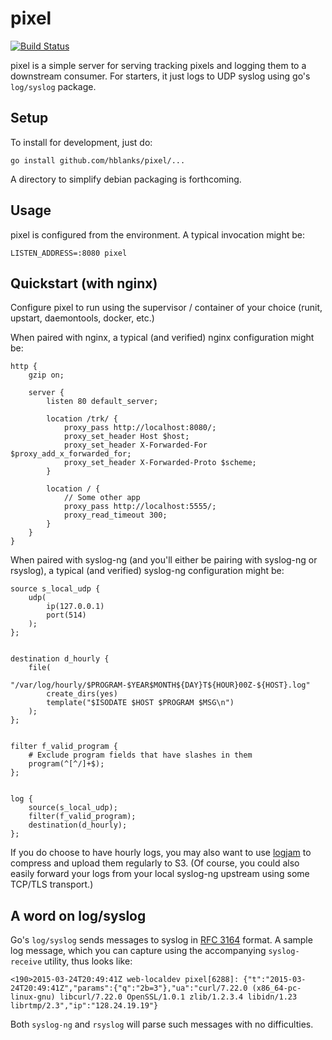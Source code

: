 # pixel

[![Build Status](https://travis-ci.org/hblanks/pixel.svg?branch=master)](https://travis-ci.org/hblanks/pixel)

pixel is a simple server for serving tracking pixels and logging them
to a downstream consumer. For starters, it just logs to UDP syslog
using go's `log/syslog` package.


## Setup

To install for development, just do:

    go install github.com/hblanks/pixel/...

A directory to simplify debian packaging is forthcoming.


## Usage

pixel is configured from the environment. A typical invocation might
be:

    LISTEN_ADDRESS=:8080 pixel


## Quickstart (with nginx)

Configure pixel to run using the supervisor / container of your choice
(runit, upstart, daemontools, docker, etc.)

When paired with nginx, a typical (and verified) nginx configuration
might be:

    http {
        gzip on;
        
        server {
            listen 80 default_server;
            
            location /trk/ {
                proxy_pass http://localhost:8080/;
                proxy_set_header Host $host;
                proxy_set_header X-Forwarded-For $proxy_add_x_forwarded_for;
                proxy_set_header X-Forwarded-Proto $scheme;
            }
            
            location / {
                // Some other app
                proxy_pass http://localhost:5555/;
                proxy_read_timeout 300;
            }
        }
    }


When paired with syslog-ng (and you'll either be pairing with syslog-ng
or rsyslog), a typical (and verified) syslog-ng configuration might be:


    source s_local_udp {
        udp(
            ip(127.0.0.1)
            port(514)
        );
    };


    destination d_hourly {
        file(
            "/var/log/hourly/$PROGRAM-$YEAR$MONTH${DAY}T${HOUR}00Z-${HOST}.log"
            create_dirs(yes)
            template("$ISODATE $HOST $PROGRAM $MSG\n")
        );
    };


    filter f_valid_program {
        # Exclude program fields that have slashes in them
        program(^[^/]+$);
    };


    log {
        source(s_local_udp);
        filter(f_valid_program);
        destination(d_hourly);
    };

If you do choose to have hourly logs, you may also want to use
[logjam](https://github.com/hblanks/logjam) to compress and upload them
regularly to S3. (Of course, you could also easily forward your logs
from your local syslog-ng upstream using some TCP/TLS transport.)


## A word on log/syslog

Go's `log/syslog` sends messages to syslog in
[RFC 3164](https://tools.ietf.org/html/rfc3164) format. A sample
log message, which you can capture using the accompanying
`syslog-receive` utility, thus looks like:

    <190>2015-03-24T20:49:41Z web-localdev pixel[6288]: {"t":"2015-03-24T20:49:41Z","params":{"q":"2b=3"},"ua":"curl/7.22.0 (x86_64-pc-linux-gnu) libcurl/7.22.0 OpenSSL/1.0.1 zlib/1.2.3.4 libidn/1.23 librtmp/2.3","ip":"128.24.19.19"}

Both `syslog-ng` and `rsyslog` will parse such messages with no
difficulties.
